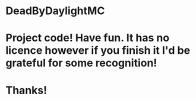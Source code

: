 # DeadByDaylightMC

# Project code! Have fun. It has no licence however if you finish it I'd be grateful for some recognition!

# Thanks!
